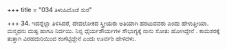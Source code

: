 +++
title = "034 ತಿಳುಹಿದೊಡೆ ಸುರ"

+++
34. ಇದನ್ನೆಲ್ಲಾ ತಿಳಿಸಿದರೆ, ದೇವಲೋಕದ ಸ್ತ್ರೀಯರು ಅತಿಯಾಗಿ ಹರಟುವವರು  ಎಂದು ಹೇಳುತ್ತೀಯಾ. ಮನ್ಮಥನು ದುಷ್ಟ ಹಾಗೂ ನಿರ್ದಯಿ. ನಿನ್ನ ಧೈರ್ಯಶೌರ್ಯಗಳ ಸೌಭಾಗ್ಯಕ್ಕೆ ನಾನು ಸೋತು ಹೋಗಿದ್ದೇನೆ . ಕಾಮಶರಕ್ಕೆ ತುತ್ತಾಗಿ ವಿರಹದುರಿಯಿಂದ ಕಂಗೆಟ್ಟಿದ್ದೇನೆ ಎಂದು ಊರ್ವಶಿ ಹೇಳಿದಳು.